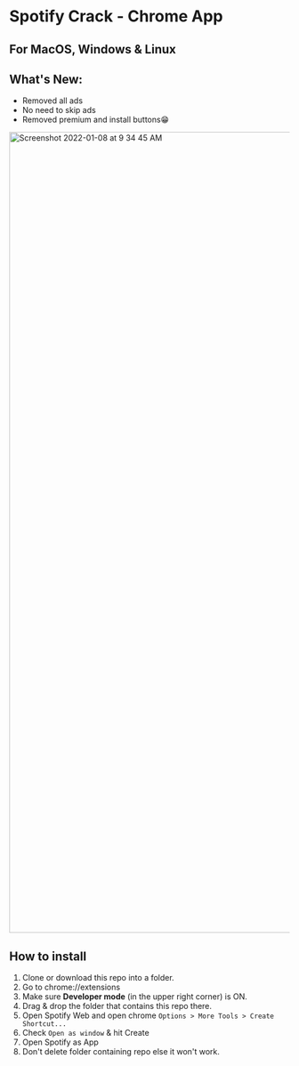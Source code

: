 # Spotify Crack - Chrome App
<h2>For MacOS, Windows & Linux

## What's New:

- Removed all ads
- No need to skip ads
- Removed premium and install buttons😁

<img width="1440" alt="Screenshot 2022-01-08 at 9 34 45 AM" src="https://user-images.githubusercontent.com/83419951/148630845-7035d19b-895b-4b5b-aca4-ac5f61432391.png">
  
## How to install

1. Clone or download this repo into a folder.
1. Go to chrome://extensions
2. Make sure **Developer mode** (in the upper right corner) is ON.
3. Drag & drop the folder that contains this repo there.
4. Open Spotify Web and open chrome `Options > More Tools > Create Shortcut...`
5. Check `Open as window` & hit Create
6. Open Spotify as App
7. Don't delete folder containing repo else it won't work.


